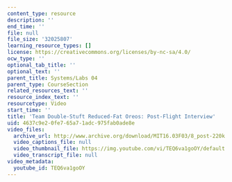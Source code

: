 ```yaml
---
content_type: resource
description: ''
end_time: ''
file: null
file_size: '32025807'
learning_resource_types: []
license: https://creativecommons.org/licenses/by-nc-sa/4.0/
ocw_type: ''
optional_tab_title: ''
optional_text: ''
parent_title: Systems/Labs 04
parent_type: CourseSection
related_resources_text: ''
resource_index_text: ''
resourcetype: Video
start_time: ''
title: 'Team Double-Stuft Reduced-Fat Oreos: Post-Flight Interview'
uid: 4637c9e2-0fe7-65a7-1adc-975fab0ade8e
video_files:
  archive_url: http://www.archive.org/download/MIT16.03F03/8_post-220k.mp4
  video_captions_file: null
  video_thumbnail_file: https://img.youtube.com/vi/TEQ6va1goOY/default.jpg
  video_transcript_file: null
video_metadata:
  youtube_id: TEQ6va1goOY
---
```

